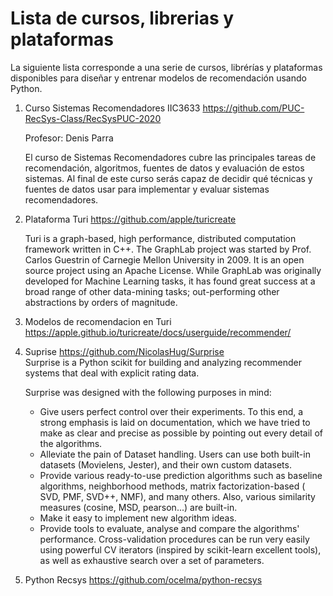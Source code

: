 # Lista de cursos, librerias y plataformas

La siguiente lista corresponde a una serie de cursos, librérías y plataformas disponibles para diseñar y entrenar modelos de recomendación usando Python.


1. Curso Sistemas Recomendadores IIC3633 https://github.com/PUC-RecSys-Class/RecSysPUC-2020

	Profesor: Denis Parra

	El curso de Sistemas Recomendadores cubre las principales tareas de recomendación, algoritmos, fuentes de datos y evaluación de estos sistemas. Al final de este curso serás capaz de decidir qué técnicas y fuentes de datos usar para implementar y evaluar sistemas recomendadores.

1. Plataforma Turi https://github.com/apple/turicreate

	Turi is a graph-based, high performance, distributed computation framework written in C++. The GraphLab project was started by Prof. Carlos Guestrin of Carnegie Mellon University in 2009. It is an open source project using an Apache License. While GraphLab was originally developed for Machine Learning tasks, it has found great success at a broad range of other data-mining tasks; out-performing other abstractions by orders of magnitude.

2. Modelos de recomendacion en Turi https://apple.github.io/turicreate/docs/userguide/recommender/

4. Suprise https://github.com/NicolasHug/Surprise                                                                                                                                            
	Surprise is a Python scikit for building and analyzing recommender systems that deal with explicit rating data.

	Surprise was designed with the following purposes in mind:

	- Give users perfect control over their experiments. To this end, a strong emphasis is laid on documentation, which we have tried to make as clear and precise as possible by pointing out every detail of the algorithms.
	- Alleviate the pain of Dataset handling. Users can use both built-in datasets (Movielens, Jester), and their own custom datasets.
	- Provide various ready-to-use prediction algorithms such as baseline algorithms, neighborhood methods, matrix factorization-based ( SVD, PMF, SVD++, NMF), and many others. Also, various similarity measures (cosine, MSD, pearson...) are built-in.
	- Make it easy to implement new algorithm ideas.
	- Provide tools to evaluate, analyse and compare the algorithms' performance. Cross-validation procedures can be run very easily using powerful CV iterators (inspired by scikit-learn excellent tools), as well as exhaustive search over a set of parameters.                                                                          
3. Python Recsys https://github.com/ocelma/python-recsys